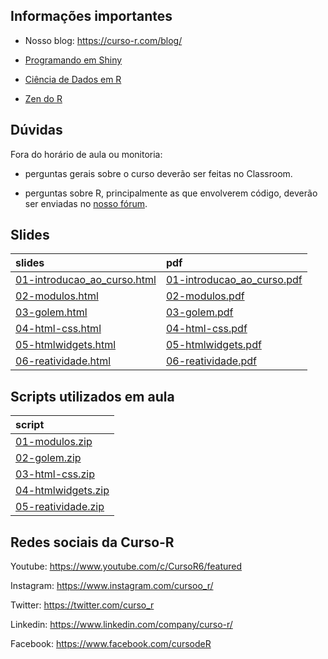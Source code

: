 
<!-- README.md is generated from README.Rmd. Please edit that file -->

## Informações importantes

- Nosso blog: <https://curso-r.com/blog/>

- [Programando em Shiny](https://programando-em-shiny.curso-r.com/)

- [Ciência de Dados em R](https://livro.curso-r.com/)

- [Zen do R](https://curso-r.github.io/zen-do-r/)

## Dúvidas

Fora do horário de aula ou monitoria:

- perguntas gerais sobre o curso deverão ser feitas no Classroom.

- perguntas sobre R, principalmente as que envolverem código, deverão
  ser enviadas no [nosso fórum](https://discourse.curso-r.com/).

## Slides

| slides                                                                                                        | pdf                                                                                                         |
|:--------------------------------------------------------------------------------------------------------------|:------------------------------------------------------------------------------------------------------------|
| [01-introducao_ao_curso.html](https://curso-r.github.io/main-dashboards-2/slides/01-introducao_ao_curso.html) | [01-introducao_ao_curso.pdf](https://curso-r.github.io/main-dashboards-2/slides/01-introducao_ao_curso.pdf) |
| [02-modulos.html](https://curso-r.github.io/main-dashboards-2/slides/02-modulos.html)                         | [02-modulos.pdf](https://curso-r.github.io/main-dashboards-2/slides/02-modulos.pdf)                         |
| [03-golem.html](https://curso-r.github.io/main-dashboards-2/slides/03-golem.html)                             | [03-golem.pdf](https://curso-r.github.io/main-dashboards-2/slides/03-golem.pdf)                             |
| [04-html-css.html](https://curso-r.github.io/main-dashboards-2/slides/04-html-css.html)                       | [04-html-css.pdf](https://curso-r.github.io/main-dashboards-2/slides/04-html-css.pdf)                       |
| [05-htmlwidgets.html](https://curso-r.github.io/main-dashboards-2/slides/05-htmlwidgets.html)                 | [05-htmlwidgets.pdf](https://curso-r.github.io/main-dashboards-2/slides/05-htmlwidgets.pdf)                 |
| [06-reatividade.html](https://curso-r.github.io/main-dashboards-2/slides/06-reatividade.html)                 | [06-reatividade.pdf](https://curso-r.github.io/main-dashboards-2/slides/06-reatividade.pdf)                 |

## Scripts utilizados em aula

| script                                                                                                               |
|:---------------------------------------------------------------------------------------------------------------------|
| [01-modulos.zip](https://raw.githubusercontent.com/curso-r/202211-dashboards-2/main/pratica//01-modulos.zip)         |
| [02-golem.zip](https://raw.githubusercontent.com/curso-r/202211-dashboards-2/main/pratica//02-golem.zip)             |
| [03-html-css.zip](https://raw.githubusercontent.com/curso-r/202211-dashboards-2/main/pratica//03-html-css.zip)       |
| [04-htmlwidgets.zip](https://raw.githubusercontent.com/curso-r/202211-dashboards-2/main/pratica//04-htmlwidgets.zip) |
| [05-reatividade.zip](https://raw.githubusercontent.com/curso-r/202211-dashboards-2/main/pratica//05-reatividade.zip) |

## Redes sociais da Curso-R

Youtube: <https://www.youtube.com/c/CursoR6/featured>

Instagram: <https://www.instagram.com/cursoo_r/>

Twitter: <https://twitter.com/curso_r>

Linkedin: <https://www.linkedin.com/company/curso-r/>

Facebook: <https://www.facebook.com/cursodeR>
